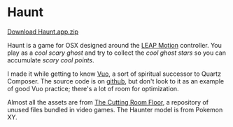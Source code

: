 # Haunt

[Download Haunt.app.zip](https://github.com/amonks/haunt/releases/download/v1.0/Haunt.app.zip)

Haunt is a game for OSX designed around the [LEAP Motion](https://www.leapmotion.com/) controller. You play as a *cool scary ghost* and try to collect the *cool ghost stars* so you can accumulate *scary cool points*.

I made it while getting to know [Vuo](http://vuo.org), a sort of spiritual successor to Quartz Composer. The source code is on [github](https://github.com/amonks/haunt), but don't look to it as an example of good Vuo practice; there's a lot of room for optimization.

Almost all the assets are from [The Cutting Room Floor](https://tcrf.net/The_Cutting_Room_Floor), a repository of unused files bundled in video games. The Haunter model is from Pokemon XY.
